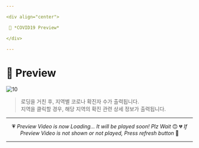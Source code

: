 ```yaml
---

<div align="center">

 💛 *COVID19 Preview*

</div>

---
```


# 📱 Preview
![10](https://user-images.githubusercontent.com/68846212/186591145-03bf7b08-5d1d-47b4-9d4b-9e32dc6ec541.gif)
> 로딩을 거친 후, 지역별 코로나 확진자 수가 출력됩니다.  
> 지역을 클릭할 경우, 해당 지역의 확진 관련 상세 정보가 출력됩니다.  

---

<div align="center">

💗 *Preview Video is now Loading... It will be played soon! Plz Wait* 🙃
💔 *If Preview Video is not shown or not played, Press refresh button* 🫥

</div>

---